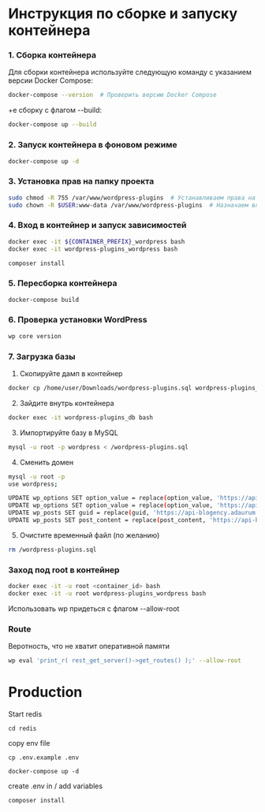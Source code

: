 # Инструкция по сборке и запуску контейнера

### 1. Сборка контейнера

Для сборки контейнера используйте следующую команду с указанием версии Docker Compose:

```bash
docker-compose --version  # Проверить версию Docker Compose

```
+е сборку с флагом --build:
```bash
docker-compose up --build

``````

### 2. Запуск контейнера в фоновом режиме
```bash
docker-compose up -d
```
### 3. Установка прав на папку проекта
```bash
sudo chmod -R 755 /var/www/wordpress-plugins  # Устанавливаем права на папку
sudo chown -R $USER:www-data /var/www/wordpress-plugins  # Назначаем владельца

```
### 4. Вход в контейнер и запуск зависимостей
```bash
docker exec -it ${CONTAINER_PREFIX}_wordpress bash
docker exec -it wordpress-plugins_wordpress bash

composer install
```


### 5. Пересборка контейнера
```bash
docker-compose build
```
### 6. Проверка установки WordPress
```bash
wp core version

```

### 7. Загрузка базы
1. Скопируйте дамп в контейнер
```bash
docker cp /home/user/Downloads/wordpress-plugins.sql wordpress-plugins_db:/wordpress-plugins.sql
```
2. Зайдите внутрь контейнера
```bash
docker exec -it wordpress-plugins_db bash
```
3. Импортируйте базу в MySQL
```bash
mysql -u root -p wordpress < /wordpress-plugins.sql
```
4. Сменить домен
```bash
mysql -u root -p 
use wordpress;

UPDATE wp_options SET option_value = replace(option_value, 'https://api-blogency.adaurum.ru', 'http://localhost:8000') WHERE option_name = 'home' OR option_name = 'siteurl';
UPDATE wp_options SET option_value = replace(option_value, 'https://api-blogency.adaurum.ru', 'http://localhost:8000') WHERE option_name = 'blogname';
UPDATE wp_posts SET guid = replace(guid, 'https://api-blogency.adaurum.ru','http://localhost:8000');
UPDATE wp_posts SET post_content = replace(post_content, 'https://api-blogency.adaurum.ru', 'http://localhost:8000');
```
5. Очистите временный файл (по желанию)
```bash
rm /wordpress-plugins.sql
```

### Заход под root в контейнер
```bash
docker exec -it -u root <container_id> bash
docker exec -it -u root wordpress-plugins_wordpress bash
```	
Использовать wp придеться с флагом  --allow-root

### Route
Веротность, что не хватит оперативной памяти
```bash
wp eval 'print_r( rest_get_server()->get_routes() );' --allow-root
```	



# Production

Start redis

	cd redis 

copy env file

	cp .env.example .env

	docker-compose up -d

create .env in /
add variables

	composer install
